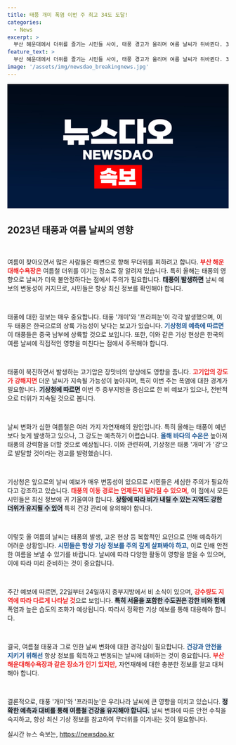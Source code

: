 ```yaml
---
title: 태풍 개미 폭염 이번 주 최고 34도 도달!
categories:
  - News
excerpt: >
  부산 해운대에서 더위를 즐기는 시민들 사이, 태풍 경고가 울리며 여름 날씨가 뒤바뀐다. 3호 태풍 개미와 4호 태풍 프라피눈의 위협 속에서 폭염과 비 소식이 교차하는 기상 상황에 주목해야 할 때다!
feature_text: >
  부산 해운대에서 더위를 즐기는 시민들 사이, 태풍 경고가 울리며 여름 날씨가 뒤바뀐다. 3호 태풍 개미와 4호 태풍 프라피눈의 위협 속에서 폭염과 비 소식이 교차하는 기상 상황에 주목해야 할 때다!
image: '/assets/img/newsdao_breakingnews.jpg'
---
```


<p><img src="/assets/img/newsdao_breakingnews.jpg" alt="firstkoreanews 속보" /></p>

<h2 data-ke-size="size26">2023년 태풍과 여름 날씨의 영향</h2>

<p data-ke-size="size16">&nbsp;</p>

<p>여름이 찾아오면서 많은 사람들은 해변으로 향해 무더위를 피하려고 합니다. <b><span style="color: #ee2323;">부산 해운대해수욕장은</span></b> 여름철 더위를 이기는 장소로 잘 알려져 있습니다. 특히 올해는 태풍의 영향으로 날씨가 더욱 불안정하다는 점에서 주의가 필요합니다. <b><span style="background-color: #21538527;">태풍이 발생하면</span></b> 날씨 예보의 변동성이 커지므로, 시민들은 항상 최신 정보를 확인해야 합니다.</p>

<p data-ke-size="size16">&nbsp;</p>

<p>태풍에 대한 정보는 매우 중요합니다. 태풍 '개미'와 '프라피눈'이 각각 발생했으며, 이 두 태풍은 한국으로의 상륙 가능성이 낮다는 보고가 있습니다. <b><span style="color: #1a5490;">기상청의 예측에 따르면</span></b> 이 태풍들은 중국 남부에 상륙할 것으로 보입니다. 또한, 이와 같은 기상 현상은 한국의 여름 날씨에 직접적인 영향을 미친다는 점에서 주목해야 합니다.</p>

<p data-ke-size="size16">&nbsp;</p>

<p>태풍이 북진하면서 발생하는 고기압은 장맛비의 양상에도 영향을 줍니다. <b><span style="color: #ee2323;">고기압의 강도가 강해지면</span></b> 더운 날씨가 지속될 가능성이 높아지며, 특히 이번 주는 폭염에 대한 경계가 필요합니다. <b><span style="background-color: #21538527;">기상청에 따르면</span></b> 이번 주 중부지방을 중심으로 한 비 예보가 있으나, 전반적으로 더위가 지속될 것으로 봅니다.</p>

<p data-ke-size="size16">&nbsp;</p>

<p>날씨 변화가 심한 여름철은 여러 가지 자연재해의 원인입니다. 특히 올해는 태풍이 예년보다 늦게 발생하고 있으나, 그 강도는 예측하기 어렵습니다. <b><span style="color: #1a5490;">올해 바다의 수온은</span></b> 높아져 태풍의 강력함을 더할 것으로 예상됩니다. 이와 관련하여, 기상청은 태풍 '개미'가 '강'으로 발달할 것이라는 경고를 발령했습니다.</p>

<p data-ke-size="size16">&nbsp;</p>

<p>기상청은 앞으로의 날씨 예보가 매우 변동성이 있으므로 시민들은 세심한 주의가 필요하다고 강조하고 있습니다. <b><span style="color: #ee2323;">태풍의 이동 경로는 언제든지 달라질 수 있으며,</span></b> 이 점에서 모든 시민들은 최신 정보에 귀 기울여야 합니다. <b><span style="background-color: #21538527;">상황에 따라 비가 내릴 수 있는 지역도 강한 더위가 유지될 수 있어</span></b> 특히 건강 관리에 유의해야 합니다.</p>

<p data-ke-size="size16">&nbsp;</p>

<p>이렇듯 올 여름의 날씨는 태풍의 발생, 고온 현상 등 복합적인 요인으로 인해 예측하기 어려운 상황입니다. <b><span style="color: #1a5490;">시민들은 항상 기상 정보를 주의 깊게 살펴봐야 하고,</span></b> 이로 인해 안전한 여름을 보낼 수 있기를 바랍니다. 날씨에 따라 다양한 활동이 영향을 받을 수 있으며, 이에 따라 미리 준비하는 것이 중요합니다.</p>

<p data-ke-size="size16">&nbsp;</p>

<p>주간 예보에 따르면, 22일부터 24일까지 중부지방에서 비 소식이 있으며, <b><span style="color: #ee2323;">강수량도 지역에 따라 다르게 나타날 것</span></b>으로 보입니다. <b><span style="background-color: #21538527;">특히 서울을 포함한 수도권은 강한 비와 함께</span></b> 폭염과 높은 습도의 조화가 예상됩니다. 따라서 정확한 기상 예보를 통해 대응해야 합니다.</p>

<p data-ke-size="size16">&nbsp;</p>

<p>결국, 여름철 태풍과 그로 인한 날씨 변화에 대한 경각심이 필요합니다. <b><span style="color: #1a5490;">건강과 안전을 지키기 위해선</span></b> 항상 정보를 획득하고 변동되는 날씨에 대비하는 것이 중요합니다. <b><span style="color: #ee2323;">부산 해운대해수욕장과 같은 장소가 인기 있지만,</span></b> 자연재해에 대한 충분한 정보를 알고 대처해야 합니다.</p>

<p data-ke-size="size16">&nbsp;</p>

<p>결론적으로, 태풍 '개미'와 '프라피눈'은 우리나라 날씨에 큰 영향을 미치고 있습니다. <b><span style="background-color: #21538527;">정확한 예측과 대비를 통해 여름철 건강을 유지해야 합니다.</span></b> 날씨 변화에 따른 안전 수칙을 숙지하고, 항상 최신 기상 정보를 참고하여 무더위를 이겨내는 것이 필요합니다.</p>
실시간 뉴스 속보는, <a href="https://newsdao.kr" rel="dofollow">https://newsdao.kr</a>


